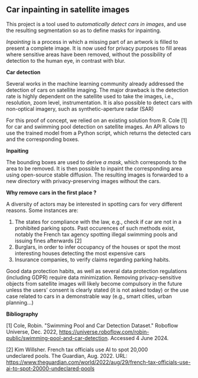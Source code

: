 ## **Car inpainting in satellite images**

This project is a tool used to *automatically detect cars in images*, and use the resulting segmentation so as to define masks for inpainting.

*Inpainting* is a process in which a missing part of an artwork is filled to present a complete image. It is now used for privacy purposes to fill areas where sensitive areas have been removed, without the possibility of detection to the human eye, in contrast with blur.

**Car detection**

Several works in the machine learning community already addressed the detection of cars on satellite imaging. The major drawback is the detection rate is highly dependent on the satellite used to take the images, i.e., resolution, zoom level, instrumentation. It is also possible to detect cars with non-optical imagery, such as synthetic-aperture radar (SAR)

For this proof of concept, we relied on an existing solution from R. Cole [1] for car and swimming pool detection on satellite images. An API allows to use the trained model from a Python script, which returns the detected cars and the corresponding boxes.

**Inpaiting**

The bounding boxes are used to derive *a mask*, which corresponds to the area to be removed.  It is then possible to inpaint the corresponding area using open-source stable diffusion. The resulting images is forwarded to a new directory with privacy-preserving images without the cars.

**Why remove cars in the first place ?**

A diversity of actors may be interested in spotting cars for very different reasons. Some instances are:

 1. The states for compliance with the law, e.g., check if car are not in a prohibited parking spots. Past occurences of such methods exist, notably the French tax agency spotting illegal swimming pools and issuing fines afterwards [2]
 2. Burglars, in order to infer occupancy of the houses or spot the most interesting houses detecting the most expensive cars
 3. Insurance companies, to verify claims regarding parking habits.

Good data protection habits, as well as several data protection regulations (including GDPR) require data minimization. Removing privacy-sensitive objects from satellite images will likely become compulsory in the future unless the users' consent is clearly stated (it is not asked today) or the use case related to cars in a demonstrable way (e.g., smart cities, urban planning...) 

**Bibliography**

[1] Cole, Robin. "Swimming Pool and Car Detection Dataset." Roboflow Universe, Dec. 2022, https://universe.roboflow.com/robin-public/swimming-pool-and-car-detection. Accessed 4 June 2024.

[2] Kim Willsher. French tax officials use AI to spot 20,000  
undeclared pools.  The Guardian, Aug. 2022.  URL:  
https://www.theguardian.com/world/2022/aug/29/french-tax-officials-use-ai-to-spot-20000-undeclared-pools
